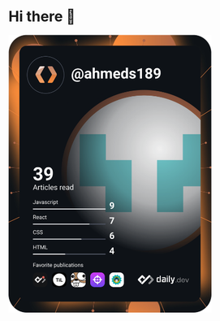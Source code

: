 # Hi there 👋

<a href="https://app.daily.dev/ahmeds189"><img src="https://github.com/ahmeds189/ahmeds189/blob/main/devcard.svg" width="400" alt="Ahmed Said's Dev Card"/></a>
